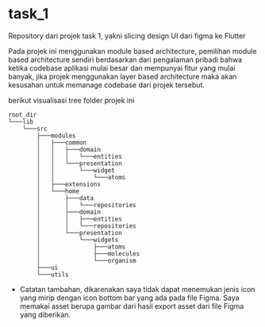 # task_1

Repository dari projek task 1, yakni slicing design UI dari figma ke Flutter

Pada projek ini menggunakan module based architecture, pemilihan module based architecture sendiri berdasarkan dari pengalaman pribadi bahwa ketika codebase aplikasi mulai besar dan mempunyai fitur yang mulai banyak, jika projek menggunakan layer based architecture maka akan kesusahan untuk memanage codebase dari projek tersebut.

berikut visualisasi tree folder projek ini

```shell
root_dir
└───lib
    └───src
        ├───modules
        │   ├───common
        │   │   ├───domain
        │   │   │   └───entities
        │   │   └───presentation
        │   │       └───widget
        │   │           └───atoms
        │   ├───extensions
        │   └───home
        │       ├───data
        │       │   └───repositories
        │       ├───domain
        │       │   ├───entities
        │       │   └───repositories
        │       └───presentation
        │           └───widgets
        │               ├───atoms
        │               ├───molecules
        │               └───organism
        ├───ui
        └───utils
```

- Catatan tambahan, dikarenakan saya tidak dapat menemukan jenis icon yang mirip dengan icon bottom bar yang ada pada file Figma. Saya memakai asset berupa gambar dari hasil export asset dari file Figma yang diberikan.
